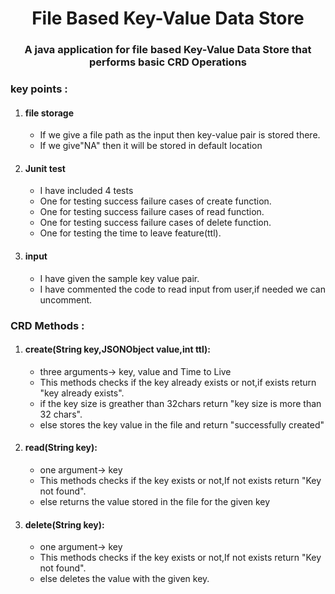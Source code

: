 <h1 align="center">File Based Key-Value Data Store</h1>
<h3 align="center">A java application for file based Key-Value Data Store that performs basic CRD Operations</h3>
<h3>key points : </h3>
<ol>
<li>
<h4>file storage</h4>
     <ul>
     <li>If we give a file path as the input then key-value pair is stored there.</li>
     <li>If we give"NA" then it will be stored in default location</li>
     </ul>
</li>
<li>     
<h4>Junit test</h4>
     <ul>
     <li>I have included 4 tests</li>
     <li>One for testing success failure cases of create function.</li>
     <li>One for testing success failure cases of read function.</li>
     <li>One for testing success failure cases of delete function.</li>
     <li>One for testing the time to leave feature(ttl).</li>
</ul></li>
<li>
<h4>input</h4>
     <ul>
     <li>I have given the sample key value pair.</li>
     <li>I have commented the code to read input from user,if needed we can uncomment.</li>
     </ul>
</li>
</ol>
<h3>CRD Methods : </h3>
<ol>
<li>
<h4>create(String key,JSONObject value,int ttl):</h4>
     <ul>
     <li>three arguments-> key, value and Time to Live</li>
     <li>This methods checks if the key already exists or not,if exists return "key already exists".</li>
          <li>if the key size is greather than 32chars return "key size is more than 32 chars".</li>
          <li>else stores the key value in the file and return "successfully created"</li>
     </ul>
</li>
<li>
<h4>read(String key):</h4>
     <ul>
     <li>one argument-> key</li>
          <li>This methods checks if the key exists or not,If not exists return "Key not found".</li>
          <li>else returns the value stored in the file for the given key</li></ul>
</li>
<li>
<h4>delete(String key):</h4>
     <ul>
     <li>one argument-> key</li>
     <li>This methods checks if the key exists or not,If not exists return "Key not found".</li> 
     <li>else deletes the value with the given key.</li></ul>
</li>
</ol>
